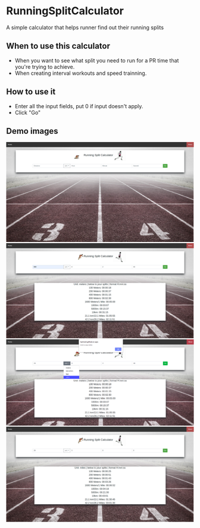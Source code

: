 # RunningSplitCalculator
A simple calculator that helps runner find out their running splits

## When to use this calculator
- When you want to see what split you need to run for a PR time that you're trying to achieve. 
- When creating interval workouts and speed trainning.  

## How to use it
- Enter all the input fields, put 0 if input doesn't apply. 
- Click "Go" 

## Demo images
![Image1](asset/running_split1.png)
![Image2](asset/running_split2.png)
![Image3](asset/running_split3.png)
![Image4](asset/running_split4.png)
